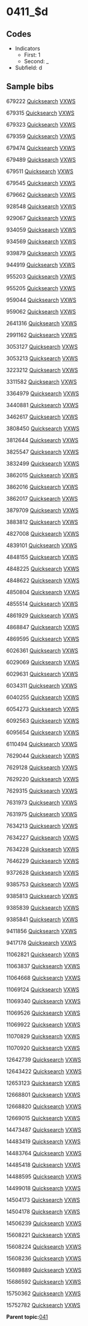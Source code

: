 # 0411\_$d

## Codes

-   Indicators
    -   First: 1
    -   Second: \_
-   Subfield: d

## Sample bibs

679222 [Quicksearch](https://search.library.yale.edu/catalog/679222) [VXWS](http://prodorbis.library.yale.edu:7014/vxws/GetHoldingsService?bibId=679222)

679315 [Quicksearch](https://search.library.yale.edu/catalog/679315) [VXWS](http://prodorbis.library.yale.edu:7014/vxws/GetHoldingsService?bibId=679315)

679323 [Quicksearch](https://search.library.yale.edu/catalog/679323) [VXWS](http://prodorbis.library.yale.edu:7014/vxws/GetHoldingsService?bibId=679323)

679359 [Quicksearch](https://search.library.yale.edu/catalog/679359) [VXWS](http://prodorbis.library.yale.edu:7014/vxws/GetHoldingsService?bibId=679359)

679474 [Quicksearch](https://search.library.yale.edu/catalog/679474) [VXWS](http://prodorbis.library.yale.edu:7014/vxws/GetHoldingsService?bibId=679474)

679489 [Quicksearch](https://search.library.yale.edu/catalog/679489) [VXWS](http://prodorbis.library.yale.edu:7014/vxws/GetHoldingsService?bibId=679489)

679511 [Quicksearch](https://search.library.yale.edu/catalog/679511) [VXWS](http://prodorbis.library.yale.edu:7014/vxws/GetHoldingsService?bibId=679511)

679545 [Quicksearch](https://search.library.yale.edu/catalog/679545) [VXWS](http://prodorbis.library.yale.edu:7014/vxws/GetHoldingsService?bibId=679545)

679662 [Quicksearch](https://search.library.yale.edu/catalog/679662) [VXWS](http://prodorbis.library.yale.edu:7014/vxws/GetHoldingsService?bibId=679662)

928548 [Quicksearch](https://search.library.yale.edu/catalog/928548) [VXWS](http://prodorbis.library.yale.edu:7014/vxws/GetHoldingsService?bibId=928548)

929067 [Quicksearch](https://search.library.yale.edu/catalog/929067) [VXWS](http://prodorbis.library.yale.edu:7014/vxws/GetHoldingsService?bibId=929067)

934059 [Quicksearch](https://search.library.yale.edu/catalog/934059) [VXWS](http://prodorbis.library.yale.edu:7014/vxws/GetHoldingsService?bibId=934059)

934569 [Quicksearch](https://search.library.yale.edu/catalog/934569) [VXWS](http://prodorbis.library.yale.edu:7014/vxws/GetHoldingsService?bibId=934569)

939879 [Quicksearch](https://search.library.yale.edu/catalog/939879) [VXWS](http://prodorbis.library.yale.edu:7014/vxws/GetHoldingsService?bibId=939879)

944919 [Quicksearch](https://search.library.yale.edu/catalog/944919) [VXWS](http://prodorbis.library.yale.edu:7014/vxws/GetHoldingsService?bibId=944919)

955203 [Quicksearch](https://search.library.yale.edu/catalog/955203) [VXWS](http://prodorbis.library.yale.edu:7014/vxws/GetHoldingsService?bibId=955203)

955205 [Quicksearch](https://search.library.yale.edu/catalog/955205) [VXWS](http://prodorbis.library.yale.edu:7014/vxws/GetHoldingsService?bibId=955205)

959044 [Quicksearch](https://search.library.yale.edu/catalog/959044) [VXWS](http://prodorbis.library.yale.edu:7014/vxws/GetHoldingsService?bibId=959044)

959062 [Quicksearch](https://search.library.yale.edu/catalog/959062) [VXWS](http://prodorbis.library.yale.edu:7014/vxws/GetHoldingsService?bibId=959062)

2641316 [Quicksearch](https://search.library.yale.edu/catalog/2641316) [VXWS](http://prodorbis.library.yale.edu:7014/vxws/GetHoldingsService?bibId=2641316)

2991162 [Quicksearch](https://search.library.yale.edu/catalog/2991162) [VXWS](http://prodorbis.library.yale.edu:7014/vxws/GetHoldingsService?bibId=2991162)

3053127 [Quicksearch](https://search.library.yale.edu/catalog/3053127) [VXWS](http://prodorbis.library.yale.edu:7014/vxws/GetHoldingsService?bibId=3053127)

3053213 [Quicksearch](https://search.library.yale.edu/catalog/3053213) [VXWS](http://prodorbis.library.yale.edu:7014/vxws/GetHoldingsService?bibId=3053213)

3223212 [Quicksearch](https://search.library.yale.edu/catalog/3223212) [VXWS](http://prodorbis.library.yale.edu:7014/vxws/GetHoldingsService?bibId=3223212)

3311582 [Quicksearch](https://search.library.yale.edu/catalog/3311582) [VXWS](http://prodorbis.library.yale.edu:7014/vxws/GetHoldingsService?bibId=3311582)

3364979 [Quicksearch](https://search.library.yale.edu/catalog/3364979) [VXWS](http://prodorbis.library.yale.edu:7014/vxws/GetHoldingsService?bibId=3364979)

3440881 [Quicksearch](https://search.library.yale.edu/catalog/3440881) [VXWS](http://prodorbis.library.yale.edu:7014/vxws/GetHoldingsService?bibId=3440881)

3462617 [Quicksearch](https://search.library.yale.edu/catalog/3462617) [VXWS](http://prodorbis.library.yale.edu:7014/vxws/GetHoldingsService?bibId=3462617)

3808450 [Quicksearch](https://search.library.yale.edu/catalog/3808450) [VXWS](http://prodorbis.library.yale.edu:7014/vxws/GetHoldingsService?bibId=3808450)

3812644 [Quicksearch](https://search.library.yale.edu/catalog/3812644) [VXWS](http://prodorbis.library.yale.edu:7014/vxws/GetHoldingsService?bibId=3812644)

3825547 [Quicksearch](https://search.library.yale.edu/catalog/3825547) [VXWS](http://prodorbis.library.yale.edu:7014/vxws/GetHoldingsService?bibId=3825547)

3832499 [Quicksearch](https://search.library.yale.edu/catalog/3832499) [VXWS](http://prodorbis.library.yale.edu:7014/vxws/GetHoldingsService?bibId=3832499)

3862015 [Quicksearch](https://search.library.yale.edu/catalog/3862015) [VXWS](http://prodorbis.library.yale.edu:7014/vxws/GetHoldingsService?bibId=3862015)

3862016 [Quicksearch](https://search.library.yale.edu/catalog/3862016) [VXWS](http://prodorbis.library.yale.edu:7014/vxws/GetHoldingsService?bibId=3862016)

3862017 [Quicksearch](https://search.library.yale.edu/catalog/3862017) [VXWS](http://prodorbis.library.yale.edu:7014/vxws/GetHoldingsService?bibId=3862017)

3879709 [Quicksearch](https://search.library.yale.edu/catalog/3879709) [VXWS](http://prodorbis.library.yale.edu:7014/vxws/GetHoldingsService?bibId=3879709)

3883812 [Quicksearch](https://search.library.yale.edu/catalog/3883812) [VXWS](http://prodorbis.library.yale.edu:7014/vxws/GetHoldingsService?bibId=3883812)

4827008 [Quicksearch](https://search.library.yale.edu/catalog/4827008) [VXWS](http://prodorbis.library.yale.edu:7014/vxws/GetHoldingsService?bibId=4827008)

4839101 [Quicksearch](https://search.library.yale.edu/catalog/4839101) [VXWS](http://prodorbis.library.yale.edu:7014/vxws/GetHoldingsService?bibId=4839101)

4848155 [Quicksearch](https://search.library.yale.edu/catalog/4848155) [VXWS](http://prodorbis.library.yale.edu:7014/vxws/GetHoldingsService?bibId=4848155)

4848225 [Quicksearch](https://search.library.yale.edu/catalog/4848225) [VXWS](http://prodorbis.library.yale.edu:7014/vxws/GetHoldingsService?bibId=4848225)

4848622 [Quicksearch](https://search.library.yale.edu/catalog/4848622) [VXWS](http://prodorbis.library.yale.edu:7014/vxws/GetHoldingsService?bibId=4848622)

4850804 [Quicksearch](https://search.library.yale.edu/catalog/4850804) [VXWS](http://prodorbis.library.yale.edu:7014/vxws/GetHoldingsService?bibId=4850804)

4855514 [Quicksearch](https://search.library.yale.edu/catalog/4855514) [VXWS](http://prodorbis.library.yale.edu:7014/vxws/GetHoldingsService?bibId=4855514)

4861929 [Quicksearch](https://search.library.yale.edu/catalog/4861929) [VXWS](http://prodorbis.library.yale.edu:7014/vxws/GetHoldingsService?bibId=4861929)

4868847 [Quicksearch](https://search.library.yale.edu/catalog/4868847) [VXWS](http://prodorbis.library.yale.edu:7014/vxws/GetHoldingsService?bibId=4868847)

4869595 [Quicksearch](https://search.library.yale.edu/catalog/4869595) [VXWS](http://prodorbis.library.yale.edu:7014/vxws/GetHoldingsService?bibId=4869595)

6026361 [Quicksearch](https://search.library.yale.edu/catalog/6026361) [VXWS](http://prodorbis.library.yale.edu:7014/vxws/GetHoldingsService?bibId=6026361)

6029069 [Quicksearch](https://search.library.yale.edu/catalog/6029069) [VXWS](http://prodorbis.library.yale.edu:7014/vxws/GetHoldingsService?bibId=6029069)

6029631 [Quicksearch](https://search.library.yale.edu/catalog/6029631) [VXWS](http://prodorbis.library.yale.edu:7014/vxws/GetHoldingsService?bibId=6029631)

6034311 [Quicksearch](https://search.library.yale.edu/catalog/6034311) [VXWS](http://prodorbis.library.yale.edu:7014/vxws/GetHoldingsService?bibId=6034311)

6040255 [Quicksearch](https://search.library.yale.edu/catalog/6040255) [VXWS](http://prodorbis.library.yale.edu:7014/vxws/GetHoldingsService?bibId=6040255)

6054273 [Quicksearch](https://search.library.yale.edu/catalog/6054273) [VXWS](http://prodorbis.library.yale.edu:7014/vxws/GetHoldingsService?bibId=6054273)

6092563 [Quicksearch](https://search.library.yale.edu/catalog/6092563) [VXWS](http://prodorbis.library.yale.edu:7014/vxws/GetHoldingsService?bibId=6092563)

6095654 [Quicksearch](https://search.library.yale.edu/catalog/6095654) [VXWS](http://prodorbis.library.yale.edu:7014/vxws/GetHoldingsService?bibId=6095654)

6110494 [Quicksearch](https://search.library.yale.edu/catalog/6110494) [VXWS](http://prodorbis.library.yale.edu:7014/vxws/GetHoldingsService?bibId=6110494)

7629044 [Quicksearch](https://search.library.yale.edu/catalog/7629044) [VXWS](http://prodorbis.library.yale.edu:7014/vxws/GetHoldingsService?bibId=7629044)

7629128 [Quicksearch](https://search.library.yale.edu/catalog/7629128) [VXWS](http://prodorbis.library.yale.edu:7014/vxws/GetHoldingsService?bibId=7629128)

7629220 [Quicksearch](https://search.library.yale.edu/catalog/7629220) [VXWS](http://prodorbis.library.yale.edu:7014/vxws/GetHoldingsService?bibId=7629220)

7629315 [Quicksearch](https://search.library.yale.edu/catalog/7629315) [VXWS](http://prodorbis.library.yale.edu:7014/vxws/GetHoldingsService?bibId=7629315)

7631973 [Quicksearch](https://search.library.yale.edu/catalog/7631973) [VXWS](http://prodorbis.library.yale.edu:7014/vxws/GetHoldingsService?bibId=7631973)

7631975 [Quicksearch](https://search.library.yale.edu/catalog/7631975) [VXWS](http://prodorbis.library.yale.edu:7014/vxws/GetHoldingsService?bibId=7631975)

7634213 [Quicksearch](https://search.library.yale.edu/catalog/7634213) [VXWS](http://prodorbis.library.yale.edu:7014/vxws/GetHoldingsService?bibId=7634213)

7634227 [Quicksearch](https://search.library.yale.edu/catalog/7634227) [VXWS](http://prodorbis.library.yale.edu:7014/vxws/GetHoldingsService?bibId=7634227)

7634228 [Quicksearch](https://search.library.yale.edu/catalog/7634228) [VXWS](http://prodorbis.library.yale.edu:7014/vxws/GetHoldingsService?bibId=7634228)

7646229 [Quicksearch](https://search.library.yale.edu/catalog/7646229) [VXWS](http://prodorbis.library.yale.edu:7014/vxws/GetHoldingsService?bibId=7646229)

9372628 [Quicksearch](https://search.library.yale.edu/catalog/9372628) [VXWS](http://prodorbis.library.yale.edu:7014/vxws/GetHoldingsService?bibId=9372628)

9385753 [Quicksearch](https://search.library.yale.edu/catalog/9385753) [VXWS](http://prodorbis.library.yale.edu:7014/vxws/GetHoldingsService?bibId=9385753)

9385813 [Quicksearch](https://search.library.yale.edu/catalog/9385813) [VXWS](http://prodorbis.library.yale.edu:7014/vxws/GetHoldingsService?bibId=9385813)

9385839 [Quicksearch](https://search.library.yale.edu/catalog/9385839) [VXWS](http://prodorbis.library.yale.edu:7014/vxws/GetHoldingsService?bibId=9385839)

9385841 [Quicksearch](https://search.library.yale.edu/catalog/9385841) [VXWS](http://prodorbis.library.yale.edu:7014/vxws/GetHoldingsService?bibId=9385841)

9411856 [Quicksearch](https://search.library.yale.edu/catalog/9411856) [VXWS](http://prodorbis.library.yale.edu:7014/vxws/GetHoldingsService?bibId=9411856)

9417178 [Quicksearch](https://search.library.yale.edu/catalog/9417178) [VXWS](http://prodorbis.library.yale.edu:7014/vxws/GetHoldingsService?bibId=9417178)

11062821 [Quicksearch](https://search.library.yale.edu/catalog/11062821) [VXWS](http://prodorbis.library.yale.edu:7014/vxws/GetHoldingsService?bibId=11062821)

11063837 [Quicksearch](https://search.library.yale.edu/catalog/11063837) [VXWS](http://prodorbis.library.yale.edu:7014/vxws/GetHoldingsService?bibId=11063837)

11064668 [Quicksearch](https://search.library.yale.edu/catalog/11064668) [VXWS](http://prodorbis.library.yale.edu:7014/vxws/GetHoldingsService?bibId=11064668)

11069124 [Quicksearch](https://search.library.yale.edu/catalog/11069124) [VXWS](http://prodorbis.library.yale.edu:7014/vxws/GetHoldingsService?bibId=11069124)

11069340 [Quicksearch](https://search.library.yale.edu/catalog/11069340) [VXWS](http://prodorbis.library.yale.edu:7014/vxws/GetHoldingsService?bibId=11069340)

11069526 [Quicksearch](https://search.library.yale.edu/catalog/11069526) [VXWS](http://prodorbis.library.yale.edu:7014/vxws/GetHoldingsService?bibId=11069526)

11069922 [Quicksearch](https://search.library.yale.edu/catalog/11069922) [VXWS](http://prodorbis.library.yale.edu:7014/vxws/GetHoldingsService?bibId=11069922)

11070829 [Quicksearch](https://search.library.yale.edu/catalog/11070829) [VXWS](http://prodorbis.library.yale.edu:7014/vxws/GetHoldingsService?bibId=11070829)

11070920 [Quicksearch](https://search.library.yale.edu/catalog/11070920) [VXWS](http://prodorbis.library.yale.edu:7014/vxws/GetHoldingsService?bibId=11070920)

12642739 [Quicksearch](https://search.library.yale.edu/catalog/12642739) [VXWS](http://prodorbis.library.yale.edu:7014/vxws/GetHoldingsService?bibId=12642739)

12643422 [Quicksearch](https://search.library.yale.edu/catalog/12643422) [VXWS](http://prodorbis.library.yale.edu:7014/vxws/GetHoldingsService?bibId=12643422)

12653123 [Quicksearch](https://search.library.yale.edu/catalog/12653123) [VXWS](http://prodorbis.library.yale.edu:7014/vxws/GetHoldingsService?bibId=12653123)

12668801 [Quicksearch](https://search.library.yale.edu/catalog/12668801) [VXWS](http://prodorbis.library.yale.edu:7014/vxws/GetHoldingsService?bibId=12668801)

12668820 [Quicksearch](https://search.library.yale.edu/catalog/12668820) [VXWS](http://prodorbis.library.yale.edu:7014/vxws/GetHoldingsService?bibId=12668820)

12669015 [Quicksearch](https://search.library.yale.edu/catalog/12669015) [VXWS](http://prodorbis.library.yale.edu:7014/vxws/GetHoldingsService?bibId=12669015)

14473487 [Quicksearch](https://search.library.yale.edu/catalog/14473487) [VXWS](http://prodorbis.library.yale.edu:7014/vxws/GetHoldingsService?bibId=14473487)

14483419 [Quicksearch](https://search.library.yale.edu/catalog/14483419) [VXWS](http://prodorbis.library.yale.edu:7014/vxws/GetHoldingsService?bibId=14483419)

14483764 [Quicksearch](https://search.library.yale.edu/catalog/14483764) [VXWS](http://prodorbis.library.yale.edu:7014/vxws/GetHoldingsService?bibId=14483764)

14485418 [Quicksearch](https://search.library.yale.edu/catalog/14485418) [VXWS](http://prodorbis.library.yale.edu:7014/vxws/GetHoldingsService?bibId=14485418)

14488595 [Quicksearch](https://search.library.yale.edu/catalog/14488595) [VXWS](http://prodorbis.library.yale.edu:7014/vxws/GetHoldingsService?bibId=14488595)

14499018 [Quicksearch](https://search.library.yale.edu/catalog/14499018) [VXWS](http://prodorbis.library.yale.edu:7014/vxws/GetHoldingsService?bibId=14499018)

14504173 [Quicksearch](https://search.library.yale.edu/catalog/14504173) [VXWS](http://prodorbis.library.yale.edu:7014/vxws/GetHoldingsService?bibId=14504173)

14504178 [Quicksearch](https://search.library.yale.edu/catalog/14504178) [VXWS](http://prodorbis.library.yale.edu:7014/vxws/GetHoldingsService?bibId=14504178)

14506239 [Quicksearch](https://search.library.yale.edu/catalog/14506239) [VXWS](http://prodorbis.library.yale.edu:7014/vxws/GetHoldingsService?bibId=14506239)

15608221 [Quicksearch](https://search.library.yale.edu/catalog/15608221) [VXWS](http://prodorbis.library.yale.edu:7014/vxws/GetHoldingsService?bibId=15608221)

15608224 [Quicksearch](https://search.library.yale.edu/catalog/15608224) [VXWS](http://prodorbis.library.yale.edu:7014/vxws/GetHoldingsService?bibId=15608224)

15608236 [Quicksearch](https://search.library.yale.edu/catalog/15608236) [VXWS](http://prodorbis.library.yale.edu:7014/vxws/GetHoldingsService?bibId=15608236)

15609889 [Quicksearch](https://search.library.yale.edu/catalog/15609889) [VXWS](http://prodorbis.library.yale.edu:7014/vxws/GetHoldingsService?bibId=15609889)

15686592 [Quicksearch](https://search.library.yale.edu/catalog/15686592) [VXWS](http://prodorbis.library.yale.edu:7014/vxws/GetHoldingsService?bibId=15686592)

15750362 [Quicksearch](https://search.library.yale.edu/catalog/15750362) [VXWS](http://prodorbis.library.yale.edu:7014/vxws/GetHoldingsService?bibId=15750362)

15752782 [Quicksearch](https://search.library.yale.edu/catalog/15752782) [VXWS](http://prodorbis.library.yale.edu:7014/vxws/GetHoldingsService?bibId=15752782)

**Parent topic:**[041](../../tags/041/041.md)

